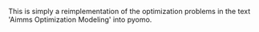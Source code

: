 This is simply a reimplementation of the optimization problems in the text 'Aimms Optimization Modeling' into pyomo. 
